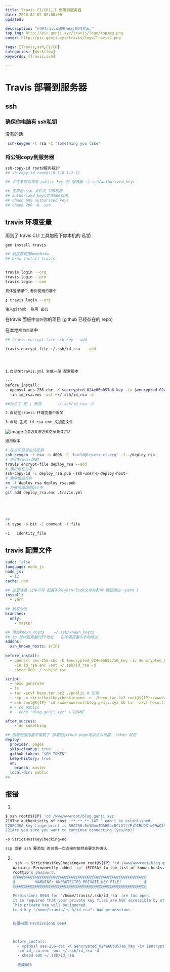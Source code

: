 ```yaml
---
title: Travis CI/CD(二) 部署到服务器
date: 2020-02-02 00:00:00
updated:

description: "利用travis部署hexo到阿里云,"
top_img: http://pic.genji.xyz/travis/logo/topimg.png
cover: http://pic.genji.xyz/travis/logo/TravisC.png

tags: [Travis,ssh,CI/CD]
categories: [Workflow]
keywords: [Travis,ssh]

---
```






# Travis 部署到服务器 


## ssh 

### 确保你电脑有 ssh私钥

没有的话

```bash
 ssh-keygen -t rsa -C "something you like" 
```


### 将公钥copy到服务器

```bash
ssh-copy-id root@服务器IP
## sh-copy-id root@110.110.112.11

## 会在复制你电脑 public key 到 服务器 ~/.ssh/authorized_keys 

## 正常是.ssh 文件夹 700权限
## authorized_keys文件600权限
## chmod 600 authorized_keys 
## chmod 700 -R .ssh
```

##  travis 环境变量

用到了 travis CLI 工具加密下你本机的 私钥

```bash
gem install travis

## 我推荐使用homebrew 
## brew install travis


travis login --org
travis login --pro
travis login --com

具体登录哪个,看你使用的哪个
```



```bash
❯ travis login --org

输入github  账号 密码
```



在travis 面板中`监听`你的项目   (github 已经存在的 repo)

在本地`项目目录`中

```bash
## travis encrypt-file ssh_key --add

travis encrypt-file ~/.ssh/id_rsa  --add




1.自动在travis.yml 生成一段 配置脚本 

---
before_install:
- openssl aes-256-cbc -K $encrypted_024e66b057a6_key -iv $encrypted_024e66b057a6_iv
  -in id_rsa.enc -out ~\/.ssh/id_rsa -d

##别忘了 把 \ 删除       ~/.ssh/id_rsa -d

2.自动在travis 环境变量中添加

3.自动 生成 id_rsa.enc 文加密文件

```



![image-20200929025050217](/Users/liulingyue/Desktop/hexo__butterfly/source/_posts/image-20200929025050217.png)



```bash
通用版本

# 在当前目录生成密钥
ssh-keygen -t rsa -b 4096 -C 'build@travis-ci.org' -f ./deploy_rsa
# 使用Travis加密
travis encrypt-file deploy_rsa --add
# 添加信任关系
ssh-copy-id -i deploy_rsa.pub <ssh-user>@<deploy-host>
# 删除敏感文件
rm -f deploy_rsa deploy_rsa.pub
# 将修改添加到git中
git add deploy_rsa.enc .travis.yml





## 
-t type -b bit -C comment -f file

-i   identity_file

```







## travis 配置文件



```yaml
sudo: false 
language: node_js
node_js:
  - 12
cache: npm

## 这里注意 文件不同 配置不同(yarn-lock文件有影响 需要添加 -yarn )
install:
  - yarn
  
## 触发分支
branches:
  only:
    - master

## 添加known_hosts    ~/.ssh/known_hosts
## ip 是你服务器的IP地址   在环境变量中手动添加
addons:
  ssh_known_hosts: ${IP}
  
before_install:
  - openssl aes-256-cbc -K $encrypted_024e66b057a6_key -iv $encrypted_024e66b057a6_iv
    -in id_rsa.enc -out ~/.ssh/id_rsa -d
  - chmod 600 ~/.ssh/id_rsa

script:
  - hexo generate
  - ls
  - tar -zcvf hexo.tar.bz2 ./public # 压缩
  - scp -o stricthostkeychecking=no -r ./hexo.tar.bz2 root@${IP}:/www/wwwroot/blog.genji.xyz # scp复制
  - ssh root@${IP} 'cd /www/wwwroot/blog.genji.xyz && tar -zxvf hexo.tar.bz2 ' # 解压
  # - cd public
  # - echo 'blog.genji.xyz' > CNAME

after_success:
	- do something  

## 部署到服务器不需要了 部署到github page可以这么设置  token 就是
deploy:
  provider: pages
  skip-cleanup: true
  github-token: "$GH_TOKEN"
  keep-history: true
  on:
    branch: master
  local-dir: public
##

```





## 报错



1. 

   ```bash
   $ ssh root@${IP} 'cd /www/wwwroot/blog.genji.xyz'
   219The authenticity of host '**.**.**.147 ' can't be established.
   220ECDSA key fingerprint is SHA256:0nYNmoIDAHBbvDCtGI//PiDCRbD3twO9wQftM8abBEg.
   221Are you sure you want to continue connecting (yes/no)? 
   ```

   ```bash
   -o StrictHostKeyChecking=no
   
   scp 或者 ssh 要添加 否则第一次连接时依然会要求你确认
   ```

   

2. ```bash
   
    ssh -o StrictHostKeyChecking=no root@${IP} 'cd /www/wwwroot/blog.genji.xyz'
   Warning: Permanently added 'ip' (ECDSA) to the list of known hosts.
   root@ip's password: 
   @@@@@@@@@@@@@@@@@@@@@@@@@@@@@@@@@@@@@@@@@@@@@@@@@@@@@@@@@@@
   @         WARNING: UNPROTECTED PRIVATE KEY FILE!          @
   @@@@@@@@@@@@@@@@@@@@@@@@@@@@@@@@@@@@@@@@@@@@@@@@@@@@@@@@@@@
   
   Permissions 0664 for '/home/travis/.ssh/id_rsa' are too open.
   It is required that your private key files are NOT accessible by others.
   This private key will be ignored.
   Load key "/home/travis/.ssh/id_rsa": bad permissions
   
   
   权限问题 Permissions 0664
   
   
   
   before_install:
     - openssl aes-256-cbc -K $encrypted_024e66b057a6_key -iv $encrypted_024e66b057a6_iv
     -in id_rsa.enc -out ~/.ssh/id_rsa -d
     - chmod 600 ~/.ssh/id_rsa
     
     改成600
   
   ```



